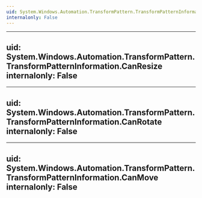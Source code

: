 ```yaml
---
uid: System.Windows.Automation.TransformPattern.TransformPatternInformation
internalonly: False
---
```


---
uid: System.Windows.Automation.TransformPattern.TransformPatternInformation.CanResize
internalonly: False
---

---
uid: System.Windows.Automation.TransformPattern.TransformPatternInformation.CanRotate
internalonly: False
---

---
uid: System.Windows.Automation.TransformPattern.TransformPatternInformation.CanMove
internalonly: False
---
